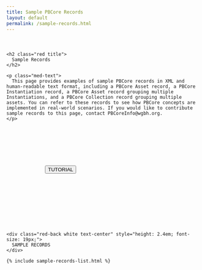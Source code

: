 ```yaml
---
title: Sample PBCore Records
layout: default
permalink: /sample-records.html
---
```

<div class="row" style="margin-top:3.6em; margin-bottom:3.6em;">
  <div class="col-md-6">

    <h2 class="red title">
      Sample Records
    </h2>

    <p class="med-text">
      This page provides examples of sample PBCore records in XML and human-readable text format, including a PBCore Asset record, a PBCore Instantiation record, a PBCore Asset record grouping multiple Instantiations, and a PBCore Collection record grouping multiple assets. You can refer to these records to see how PBCore concepts are implemented in real-world scenarios. If you would like to contribute sample records to this page, contact PBCoreInfo@wgbh.org. 
    </p>

  </div>

  <div class="col-md-6">
    <button style="margin:20%;" class="pb-button pb-button-who">TUTORIAL</button>
  </div>
</div>

<div class="row" style="max-height: 70vh;">

  <div class="col-md-12 text-center no-padding black-border" style="border-right: 0px;">

    <div class="red-back white text-center" style="height: 2.4em; font-size: 19px;">
      SAMPLE RECORDS
    </div>

    {% include sample-records-list.html %}
  </div>
</div>
